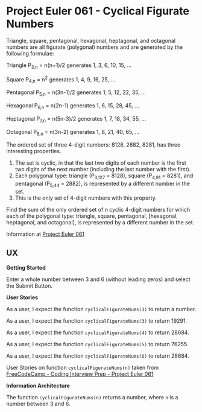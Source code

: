 # Project Euler 061 - Cyclical Figurate Numbers

Triangle, square, pentagonal, hexagonal, heptagonal, and octagonal numbers are all figurate (polygonal) numbers and are generated by the following formulae:

Triangle   P<sub>3,n</sub> = n(n+1)/2 generates 1, 3, 6, 10, 15, ...

Square     P<sub>4,n</sub> = n<sup>2</sup> generates 1, 4, 9, 16, 25, ...

Pentagonal P<sub>5,n</sub> = n(3n-1)/2 generates 1, 5, 12, 22, 35, ...

Hexagonal  P<sub>6,n</sub> = n(2n-1) generates 1, 6, 15, 28, 45, ...

Heptagonal P<sub>7,n</sub> = n(5n-3)/2 generates 1, 7, 18, 34, 55, ...

Octagonal  P<sub>8,n</sub> = n(3n-2) generates 1, 8, 21, 40, 65, ...

The ordered set of three 4-digit numbers: 8128, 2882, 8281, has three interesting properties.

1. The set is cyclic, in that the last two digits of each number is the first two digits of the next number (including the last number with the first).
2. Each polygonal type: triangle (P<sub>3,127</sub> = 8128), square (P<sub>4,91</sub> = 8281), and pentagonal (P<sub>5,44</sub> = 2882), is represented by a different number in the set.
3. This is the only set of 4-digit numbers with this property.

Find the sum of the only ordered set of n cyclic 4-digit numbers for which each of the polygonal type: triangle, square, pentagonal, [hexagonal, heptagonal, and octagonal], is represented by a different number in the set.

Information at [Project Euler 061](https://projecteuler.net/problem=61)

## UX

**Getting Started**

Enter a whole number between 3 and 6 (without leading zeros) and select the Submit Button.

**User Stories**

As a user, I expect the function `cyclicalFigurateNums(3)` to return a number.

As a user, I expect the function `cyclicalFigurateNums(3)` to return 19291.

As a user, I expect the function `cyclicalFigurateNums(4)` to return 28684.

As a user, I expect the function `cyclicalFigurateNums(5)` to return 76255.

As a user, I expect the function `cyclicalFigurateNums(6)` to return 28684.

User Stories on function `cyclicalFigurateNums(n)` taken from [FreeCodeCamp - Coding Interview Prep - Project Euler 061](https://www.freecodecamp.org/learn/coding-interview-prep/project-euler/problem-61-cyclical-figurate-numbers)

**Information Architecture**

The function `cyclicalFigurateNums(n)` returns a number, where `n` is a number between 3 and 6.

